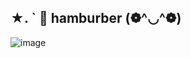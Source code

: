 ## ★. ` 🍔 hamburber (❁^◡^❁)
![image](https://github.com/user-attachments/assets/c958959e-a33f-4cb0-965c-39442c6a81b0)





